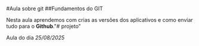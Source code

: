 #Aula sobre git
##Fundamentos do GIT

Nesta aula aprendemos com crias as versões dos aplicativos e como enviar tudo para o **Github**."# projeto" 

Aula do dia *25/08/2025*